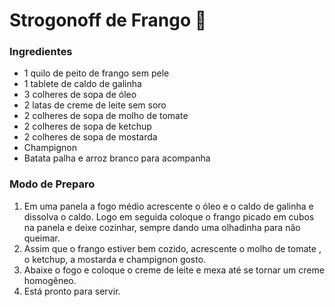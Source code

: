 # Strogonoff de Frango :chicken:

### Ingredientes 

- 1 quilo de peito de frango sem pele
- 1 tablete de caldo de galinha
- 3 colheres de sopa de óleo
- 2 latas de creme de leite sem soro
- 2 colheres de sopa de molho de tomate
- 2 colheres de sopa de ketchup
- 2 colheres de sopa de mostarda
- Champignon
- Batata palha e arroz branco para acompanha 

### Modo de Preparo

1. Em uma panela a fogo médio acrescente o óleo e o caldo de galinha e dissolva o caldo. Logo em seguida coloque o frango picado em cubos na panela e deixe cozinhar, sempre dando uma olhadinha para não queimar.
2. Assim que o frango estiver bem cozido, acrescente o molho de tomate , o ketchup, a mostarda e champignon  gosto.
3. Abaixe o fogo e coloque o creme de leite e mexa até se tornar um creme homogêneo.
4.  Está pronto para servir. 





